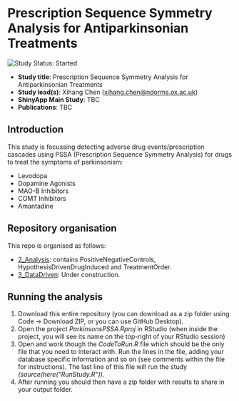 # Prescription Sequence Symmetry Analysis for Antiparkinsonian Treatments
<img src="https://img.shields.io/badge/Study%20Status-Started-blue.svg" alt="Study Status: Started">

- **Study title**: Prescription Sequence Symmetry Analysis for Antiparkinsonian Treatments
- **Study lead(s)**: Xihang Chen (xihang.chen@ndorms.ox.ac.uk)
- **ShinyApp Main Study**: TBC
- **Publications**: TBC

## Introduction
This study is focussing detecting adverse drug events/prescription cascades using PSSA (Prescription Sequence Symmetry Analysis) for drugs to treat the symptoms of parkinsonism:
* Levodopa
* Dopamine Agonists
* MAO-B Inhibitors
* COMT Inhibitors
* Amantadine

## Repository organisation
This repo is organised as follows:
- [2_Analysis](https://github.com/oxford-pharmacoepi/ParkinsonsPSSA/tree/main/2_Analysis): contains PositiveNegativeControls, HypothesisDrivenDrugInduced and TreatmentOrder.
- [3_DataDriven](https://github.com/oxford-pharmacoepi/ParkinsonsPSSA/tree/main/3_DataDriven): Under construction.

## Running the analysis
1) Download this entire repository (you can download as a zip folder using Code -> Download ZIP, or you can use GitHub Desktop). 
2) Open the project <i>ParkinsonsPSSA.Rproj</i> in RStudio (when inside the project, you will see its name on the top-right of your RStudio session)
3) Open and work though the <i>CodeToRun.R</i> file which should be the only file that you need to interact with. Run the lines in the file, adding your database specific information and so on (see comments within the file for instructions). The last line of this file will run the study <i>(source(here("RunStudy.R"))</i>.     
4) After running you should then have a zip folder with results to share in your output folder.
